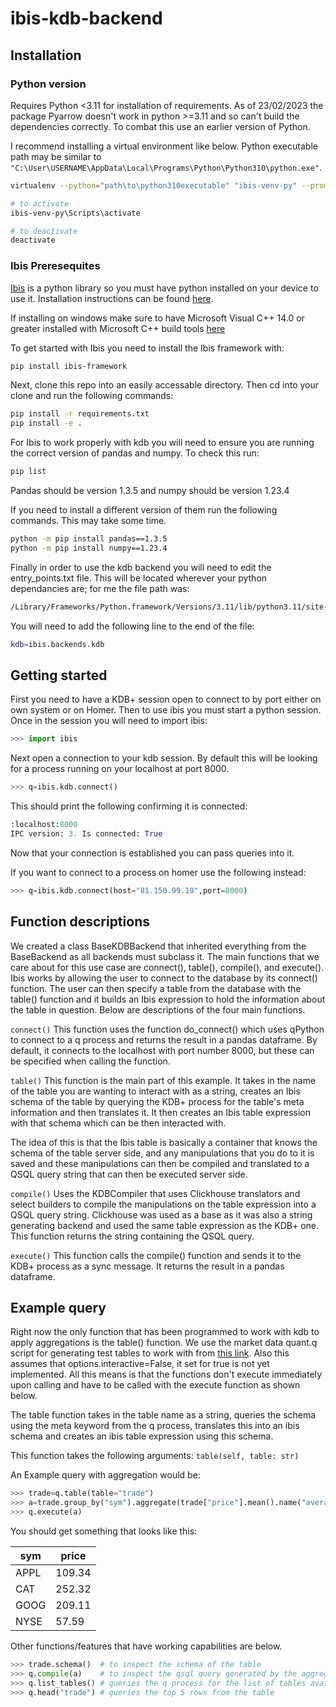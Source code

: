 # ibis-kdb-backend

## Installation
### Python version
Requires Python <3.11 for installation of requirements. As of 23/02/2023 the package Pyarrow doesn't work in python >=3.11 and so can't build the dependencies correctly. To combat this use an earlier version of Python. 

I recommend installing a virtual environment like below. Python executable path may be similar to `"C:\User\USERNAME\AppData\Local\Programs\Python\Python310\python.exe"`.

```bash
virtualenv --python="path\to\python310executable" "ibis-venv-py" --prompt="ibis-venv-py310"

# to activate
ibis-venv-py\Scripts\activate 

# to deactivate
deactivate                    
```
### Ibis Preresequites
[Ibis](https://ibis-project.org/) is a python library so you must have python installed on your device to use it. Installation instructions can be found [here](https://www.python.org/downloads/).

If installing on windows make sure to have Microsoft Visual C++ 14.0 or greater installed with Microsoft C++ build tools [here](https://visualstudio.microsoft.com/visual-cpp-build-tools/)

To get started with Ibis you need to install the Ibis framework with:
```bash
pip install ibis-framework
```

Next, clone this repo into an easily accessable directory. Then cd into your clone and run the following commands:
```bash
pip install -r requirements.txt
pip install -e .
```

For Ibis to work properly with kdb you will need to ensure you are running the correct version of pandas and numpy. To check this run:
```bash
pip list
```
Pandas should be version 1.3.5 and numpy should be version 1.23.4

If you need to install a different version of them run the following commands. This may take some time.
```bash
python -m pip install pandas==1.3.5
python -m pip install numpy==1.23.4 
```

Finally in order to use the kdb backend you will need to edit the entry_points.txt file. This will be located wherever your python dependancies are; for me the file path was:
```bash
/Library/Frameworks/Python.framework/Versions/3.11/lib/python3.11/site-packages/ibis_framework-3.2.0.dist-info/entry_points.txt
```

You will need to add the following line to the end of the file:
```bash
kdb=ibis.backends.kdb
```

## Getting started 
First you need to have a KDB+ session open to connect to by port either on own system or on Homer. Then to use ibis you must start a python session. Once in the session you will need to import ibis:
```python
>>> import ibis
```

Next open a connection to your kdb session. By default this will be looking for a process running on your localhost at port 8000.
```python
>>> q=ibis.kdb.connect()
```

This should print the following confirming it is connected:
```python
:localhost:8000
IPC version: 3. Is connected: True
```
Now that your connection is established you can pass queries into it.

If you want to connect to a process on homer use the following instead:
```python
>>> q=ibis.kdb.connect(host="81.150.99.19",port=8000)
```
## Function descriptions
We created a class BaseKDBBackend that inherited everything from the BaseBackend as all backends must subclass it. The main functions that we care about for this use case are connect(), table(), compile(), and execute(). Ibis works by allowing the user to connect to the database by its connect() function. The user can then specify a table from the database with the table() function and it builds an Ibis expression to hold the information about the table in question. Below are descriptions of the four main functions.

`connect()`
 This function uses the function do_connect() which uses qPython to connect to a q process and returns the result in a pandas dataframe. By default, it connects to the localhost with port number 8000, but these can be specified when calling the function. 

`table()`
 This function is the main part of this example. It takes in the name of the table you are wanting to interact with as a string, creates an Ibis schema of the table by querying the KDB+ process for the table's meta information and then translates it. It then creates an Ibis table expression with that schema which can be then interacted with.  

The idea of this is that the Ibis table is basically a container that knows the schema of the table server side, and any manipulations that you do to it is saved and these manipulations can then be compiled and translated to a QSQL query string that can then be executed server side. 

`compile()` 
 Uses the KDBCompiler that uses Clickhouse translators and select builders to compile the manipulations on the table expression into a QSQL query string. Clickhouse was used as a base as it was also a string generating backend and used the same table expression as the KDB+ one. This function returns the string containing the QSQL query. 

`execute()`
 This function calls the compile() function and sends it to the KDB+ process as a sync message. It returns the result in a pandas dataframe.
 
## Example query
Right now the only function that has been programmed to work with kdb to apply aggregations is the table() function. We use the market data quant.q script for generating test tables to work with from [this link](https://github.com/AquaQAnalytics/Training-docs/blob/b0198e60f48a5fe8ecb1d9c856e20a8bd6cd0eaa/docs/kdb/resources/quantq.q). Also this assumes that options.interactive=False, it set for true is not yet implemented. All this means is that the functions don't execute immediately upon calling and have to be called with the execute function as shown below.

The table function takes in the table name as a string, queries the schema using the meta keyword from the q process, translates this into an ibis schema and creates an ibis table expression using this schema. 

This function takes the following arguments: `table(self, table: str)`

An Example query with aggregation would be:
```python
>>> trade=q.table(table="trade")
>>> a=trade.group_by("sym").aggregate(trade["price"].mean().name("averageprice"))
>>> q.execute(a)
```
You should get something that looks like this:

|sym     |price |
|--------|------|
|APPL    |109.34|
|CAT     |252.32|
|GOOG    |209.11|
|NYSE    |57.59 |

Other functions/features that have working capabilities are below. 
```python
>>> trade.schema()  # to inspect the schema of the table
>>> q.compile(a)    # to inspect the qsql query generated by the aggregations
>>> q.list_tables() # queries the q process for the list of tables available
>>> q.head("trade") # queries the top 5 rows from the table
```
